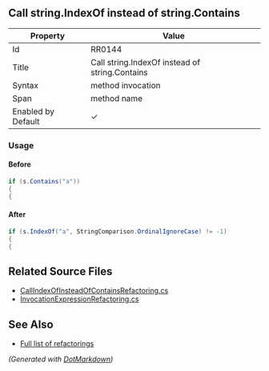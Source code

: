 ## Call string\.IndexOf instead of string\.Contains

| Property           | Value                                            |
| ------------------ | ------------------------------------------------ |
| Id                 | RR0144                                           |
| Title              | Call string\.IndexOf instead of string\.Contains |
| Syntax             | method invocation                                |
| Span               | method name                                      |
| Enabled by Default | &#x2713;                                         |

### Usage

#### Before

```csharp
if (s.Contains("a"))
{
{
```

#### After

```csharp
if (s.IndexOf("a", StringComparison.OrdinalIgnoreCase) != -1)
{
{
```

## Related Source Files

* [CallIndexOfInsteadOfContainsRefactoring.cs](../../src/Refactorings/CSharp/Refactorings/CallIndexOfInsteadOfContainsRefactoring.cs)
* [InvocationExpressionRefactoring.cs](../../src/Refactorings/CSharp/Refactorings/InvocationExpressionRefactoring.cs)

## See Also

* [Full list of refactorings](Refactorings.md)

*\(Generated with [DotMarkdown](http://github.com/JosefPihrt/DotMarkdown)\)*